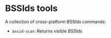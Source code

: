 # BSSIds tools

A collection of cross-platform BSSIds commands:

 - `bssid-scan`: Returns visible BSSIds
